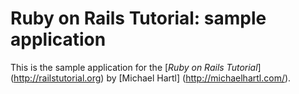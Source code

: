 # Ruby on Rails Tutorial: sample application

This is the sample application for the [*Ruby on Rails Tutorial*] (http://railstutorial.org) by [Michael Hartl] (http://michaelhartl.com/).